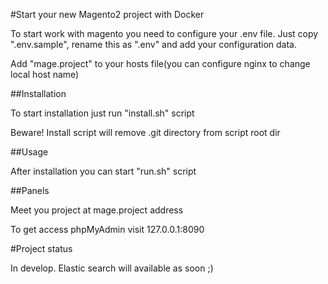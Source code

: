 #Start your new Magento2 project with Docker

To start work with magento you need to configure your .env file. Just copy ".env.sample", rename this as ".env" and add your configuration data.

Add "mage.project" to your hosts file(you can configure nginx to change local host name)

##Installation

To  start installation just run "install.sh" script

Beware! Install script will remove .git directory from script root dir

##Usage

After installation you can start "run.sh" script

##Panels

Meet you project at mage.project address 

To get access phpMyAdmin visit 127.0.0.1:8090

#Project status

In develop. Elastic search will available as soon ;)